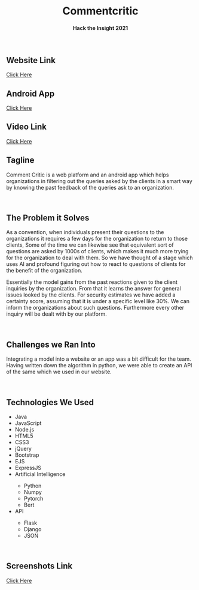 <div align="center">
<h1>Commentcritic</h1>
<h4>Hack the Insight 2021</h4>
</div>
&nbsp;
&nbsp;

<h2>Website Link</h2>
<a href="https://commentcritic.herokuapp.com/">Click Here</a>

<h2>Android App</h2>
<a href="https://github.com/404Enigma/Hack-the-Insight-2021/blob/master/Extra/Commentcritic.apk">Click Here</a>

<h2>Video Link</h2>
<a href="https://youtu.be/H3OpEoH6V3w">Click Here</a>

<div></div>
<div>
<h2>Tagline</h2>
<p>Comment Critic is a web platform and an android app which helps organizations in filtering out the queries asked by the clients in a smart way by knowing the past feedback of the queries ask to an organization.</p>
</div>
&nbsp;
&nbsp;
<div>
<h2>The Problem it Solves</h2>
<p>As a convention, when individuals present their questions to the organizations it requires a few days for the organization to return to those clients,
Some of the time we can likewise see that equivalent sort of questions are asked by 1000s of clients, which makes it much more trying for the organization to deal with them.
So we have thought of a stage which uses AI and profound figuring out how to react to questions of clients for the benefit of the organization.</p>
<p>Essentially the model gains from the past reactions given to the client inquiries by the organization. From that it learns the answer for general issues looked by the clients. For security estimates we have added a certainty score, assuming that it is under a specific level like 30%.
We can inform the organizations about such questions. Furthermore every other inquiry will be dealt with by our platform.</p>
</div>
&nbsp;
&nbsp;
<div>
<h2>Challenges we Ran Into</h2>
<p>
Integrating a model into a website or an app was a bit difficult for the team. Having written down the algorithm in python, we were able to create an API of the same which we used in our website.
</p>
</div>
&nbsp;
&nbsp;
<div>
<h2>Technologies We Used</h2>
<ul>
<li>Java</li>  
<li>JavaScript</li>
<li>Node.js</li>
<li>HTML5</li>
<li>CSS3</li>
<li>jQuery</li>
<li>Bootstrap</li>
<li>EJS</li>
<li>ExpressJS</li>
<li>Artificial Intelligence</li>
<ul>
<li>Python</li>
<li>Numpy</li>
<li>Pytorch</li>
<li>Bert</li>
</ul>
</li>
<li>API</li>
<ul>
<li>Flask</li>
<li>Django</li>
<li>JSON</li>
</ul>
</ul>
</div>

&nbsp;
&nbsp;

<h2>Screenshots Link</h2>
<a href="https://drive.google.com/drive/folders/18XKv6I4y8HWq6yetFcPdWBgGFx_VkVum?usp=sharing">Click Here</a>
